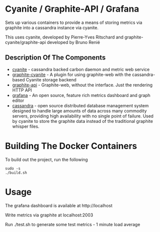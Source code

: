 Cyanite / Graphite-API / Grafana
================================
Sets up various containers to provide a means of storing metrics via graphite into a cassandra instance via cyanite.

This uses cyanite, developed by Pierre-Yves Ritschard and graphite-cyanite/graphite-api developed by Bruno Renié

Description Of The Components
-----------------------------
- [cyanite] - cassandra backed carbon daemon and metric web service
- [graphite-cyanite] - A plugin for using graphite-web with the cassandra-based Cyanite storage backend
- [graphite-api] - Graphite-web, without the interface. Just the rendering HTTP API
- [grafana] - An open source, feature rich metrics dashboard and graph editor 
- [cassandra] - open source distributed database management system designed to handle large amounts of data across many commodity servers, providing high availability with no single point of failure. Used by cyanite to store the graphite data instead of the traditional graphite whisper files.

Building The Docker Containers
==============================
To build out the project, run the following

    sudo -s
    ./build.sh

Usage
=====
The grafana dashboard is available at http://localhost

Write metrics via graphite at localhost:2003

Run ./test.sh to generate some test metrics - 1 minute load average

[cyanite]: https://github.com/pyr/cyanite
[graphite-cyanite]: https://github.com/brutasse/graphite-cyanite
[graphite-api]: https://github.com/brutasse/graphite-api
[grafana]: http://grafana.org/
[cassandra]: http://cassandra.apache.org/
